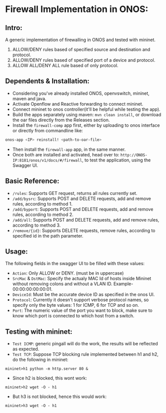 # Firewall Implementation in ONOS:

## Intro:

A generic implementation of firewalling in ONOS and tested with mininet.

1. ALLOW/DENY rules based of specified source and destination and protocol.
2. ALLOW/DENY rules based of specified port of a device and protocol.
3. ALLOW ALL/DENY ALL rule based of only protocol.


## Dependents & Installation:

- Considering you've already installed ONOS, openvswitch, mininet, maven and java.
- Activate Openflow and Reactive forwarding to connect mininet.
- Connect mininet to onos controller(it'll be helpful while testing the app).
- Build the apps separately using maven: `mvn clean install`, or download the oar files directly from the Releases section.
- Install the `firewall-comp` app first, either by uploading to onos interface or directly from commandline like:

```bash
onos-app <IP> reinstall! <path-to-oar-file>
```
- Then install the `firewall-app` app, in the same manner.
- Once both are installed and activated, head over to: `http://ONOS-IP:8181/onos/v1/docs/#/firewall`, to test the application, using the Swagger UI.

## Basic Reference:

- `/rules`: Supports GET request, returns all rules currently set.
- `/add/bysrc`: Supports POST and DELETE requests, add and remove rules, according to method 1.
- `/add/byport`: Supports POST and DELETE requests, add and remove rules, according to method 2.
- `/add/all`: Supports POST and DELETE requests, add and remove rules, according to method 3.
- `/remove/{id}`: Supports DELETE requests, remove rules, according to specified id in the path parameter.



## Usage:

The following fields in the swagger UI to be filled with these values:

- `Action`: Only ALLOW or DENY. (must be in uppercase)
- `SrcMac` & `DstMac`: Specify the actualy MAC Id of hosts inside Mininet without removing colons and without a VLAN ID. Example- 00:00:00:00:00:01.
- `DeviceId`: Must be the accurate device ID as specified in the onos UI.
- `Protocol`: Currently it doesn't support verbose protocol names, so specify only the byte values: 1 for ICMP, 6 for TCP and so on.
- `Port`: The numeric value of the port you want to block, make sure to know which port is connected to which host from a switch.


## Testing with mininet:

- `Test ICMP`: generic pingall will do the work, the results will be reflected as expected.
- `Test TCP`: Suppose TCP blocking rule implemented between h1 and h2, do the following in mininet:

```
mininet>h1 python -m http.server 80 &

```
- Since h2 is blocked, this wont work:
```
mininet>h2 wget -O - h1
```
- But h3 is not blocked, hence this would work:
```
mininet>h3 wget -O - h1
```






